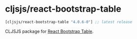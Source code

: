 # cljsjs/react-bootstrap-table

[](dependency)
```clojure
[cljsjs/react-bootstrap-table "4.0.6-0"] ;; latest release
```
[](/dependency)

CLJSJS package for [React Bootstrap Table](http://allenfang.github.io/react-bootstrap-table/).
